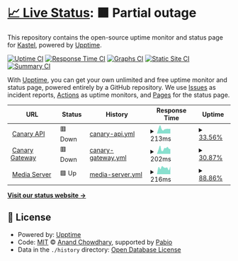 # [📈 Live Status](https://KastelApp.github.io/uptime): <!--live status--> **🟧 Partial outage**

This repository contains the open-source uptime monitor and status page for [Kastel](https://kastelapp.com), powered by [Upptime](https://github.com/upptime/upptime).

[![Uptime CI](https://github.com/KastelApp/uptime/workflows/Uptime%20CI/badge.svg)](https://github.com/KastelApp/uptime/actions?query=workflow%3A%22Uptime+CI%22)
[![Response Time CI](https://github.com/KastelApp/uptime/workflows/Response%20Time%20CI/badge.svg)](https://github.com/KastelApp/uptime/actions?query=workflow%3A%22Response+Time+CI%22)
[![Graphs CI](https://github.com/KastelApp/uptime/workflows/Graphs%20CI/badge.svg)](https://github.com/KastelApp/uptime/actions?query=workflow%3A%22Graphs+CI%22)
[![Static Site CI](https://github.com/KastelApp/uptime/workflows/Static%20Site%20CI/badge.svg)](https://github.com/KastelApp/uptime/actions?query=workflow%3A%22Static+Site+CI%22)
[![Summary CI](https://github.com/KastelApp/uptime/workflows/Summary%20CI/badge.svg)](https://github.com/KastelApp/uptime/actions?query=workflow%3A%22Summary+CI%22)

With [Upptime](https://upptime.js.org), you can get your own unlimited and free uptime monitor and status page, powered entirely by a GitHub repository. We use [Issues](https://github.com/KastelApp/uptime/issues) as incident reports, [Actions](https://github.com/KastelApp/uptime/actions) as uptime monitors, and [Pages](https://KastelApp.github.io/uptime) for the status page.

<!--start: status pages-->
<!-- This summary is generated by Upptime (https://github.com/upptime/upptime) -->
<!-- Do not edit this manually, your changes will be overwritten -->
<!-- prettier-ignore -->
| URL | Status | History | Response Time | Uptime |
| --- | ------ | ------- | ------------- | ------ |
| <img alt="" src="https://icons.duckduckgo.com/ip3/canary-api.kastelapp.com.ico" height="13"> [Canary API](https://canary-api.kastelapp.com) | 🟥 Down | [canary-api.yml](https://github.com/KastelApp/uptime/commits/HEAD/history/canary-api.yml) | <details><summary><img alt="Response time graph" src="./graphs/canary-api/response-time-week.png" height="20"> 213ms</summary><br><a href="https://KastelApp.github.io/uptime/history/canary-api"><img alt="Response time 303" src="https://img.shields.io/endpoint?url=https%3A%2F%2Fraw.githubusercontent.com%2FKastelApp%2Fuptime%2FHEAD%2Fapi%2Fcanary-api%2Fresponse-time.json"></a><br><a href="https://KastelApp.github.io/uptime/history/canary-api"><img alt="24-hour response time 220" src="https://img.shields.io/endpoint?url=https%3A%2F%2Fraw.githubusercontent.com%2FKastelApp%2Fuptime%2FHEAD%2Fapi%2Fcanary-api%2Fresponse-time-day.json"></a><br><a href="https://KastelApp.github.io/uptime/history/canary-api"><img alt="7-day response time 213" src="https://img.shields.io/endpoint?url=https%3A%2F%2Fraw.githubusercontent.com%2FKastelApp%2Fuptime%2FHEAD%2Fapi%2Fcanary-api%2Fresponse-time-week.json"></a><br><a href="https://KastelApp.github.io/uptime/history/canary-api"><img alt="30-day response time 242" src="https://img.shields.io/endpoint?url=https%3A%2F%2Fraw.githubusercontent.com%2FKastelApp%2Fuptime%2FHEAD%2Fapi%2Fcanary-api%2Fresponse-time-month.json"></a><br><a href="https://KastelApp.github.io/uptime/history/canary-api"><img alt="1-year response time 303" src="https://img.shields.io/endpoint?url=https%3A%2F%2Fraw.githubusercontent.com%2FKastelApp%2Fuptime%2FHEAD%2Fapi%2Fcanary-api%2Fresponse-time-year.json"></a></details> | <details><summary><a href="https://KastelApp.github.io/uptime/history/canary-api">33.56%</a></summary><a href="https://KastelApp.github.io/uptime/history/canary-api"><img alt="All-time uptime 89.51%" src="https://img.shields.io/endpoint?url=https%3A%2F%2Fraw.githubusercontent.com%2FKastelApp%2Fuptime%2FHEAD%2Fapi%2Fcanary-api%2Fuptime.json"></a><br><a href="https://KastelApp.github.io/uptime/history/canary-api"><img alt="24-hour uptime 99.99%" src="https://img.shields.io/endpoint?url=https%3A%2F%2Fraw.githubusercontent.com%2FKastelApp%2Fuptime%2FHEAD%2Fapi%2Fcanary-api%2Fuptime-day.json"></a><br><a href="https://KastelApp.github.io/uptime/history/canary-api"><img alt="7-day uptime 33.56%" src="https://img.shields.io/endpoint?url=https%3A%2F%2Fraw.githubusercontent.com%2FKastelApp%2Fuptime%2FHEAD%2Fapi%2Fcanary-api%2Fuptime-week.json"></a><br><a href="https://KastelApp.github.io/uptime/history/canary-api"><img alt="30-day uptime 84.63%" src="https://img.shields.io/endpoint?url=https%3A%2F%2Fraw.githubusercontent.com%2FKastelApp%2Fuptime%2FHEAD%2Fapi%2Fcanary-api%2Fuptime-month.json"></a><br><a href="https://KastelApp.github.io/uptime/history/canary-api"><img alt="1-year uptime 89.51%" src="https://img.shields.io/endpoint?url=https%3A%2F%2Fraw.githubusercontent.com%2FKastelApp%2Fuptime%2FHEAD%2Fapi%2Fcanary-api%2Fuptime-year.json"></a></details>
| <img alt="" src="https://icons.duckduckgo.com/ip3/dev-gateway.kastelapp.com.ico" height="13"> [Canary Gateway](https://dev-gateway.kastelapp.com) | 🟥 Down | [canary-gateway.yml](https://github.com/KastelApp/uptime/commits/HEAD/history/canary-gateway.yml) | <details><summary><img alt="Response time graph" src="./graphs/canary-gateway/response-time-week.png" height="20"> 202ms</summary><br><a href="https://KastelApp.github.io/uptime/history/canary-gateway"><img alt="Response time 223" src="https://img.shields.io/endpoint?url=https%3A%2F%2Fraw.githubusercontent.com%2FKastelApp%2Fuptime%2FHEAD%2Fapi%2Fcanary-gateway%2Fresponse-time.json"></a><br><a href="https://KastelApp.github.io/uptime/history/canary-gateway"><img alt="24-hour response time 201" src="https://img.shields.io/endpoint?url=https%3A%2F%2Fraw.githubusercontent.com%2FKastelApp%2Fuptime%2FHEAD%2Fapi%2Fcanary-gateway%2Fresponse-time-day.json"></a><br><a href="https://KastelApp.github.io/uptime/history/canary-gateway"><img alt="7-day response time 202" src="https://img.shields.io/endpoint?url=https%3A%2F%2Fraw.githubusercontent.com%2FKastelApp%2Fuptime%2FHEAD%2Fapi%2Fcanary-gateway%2Fresponse-time-week.json"></a><br><a href="https://KastelApp.github.io/uptime/history/canary-gateway"><img alt="30-day response time 218" src="https://img.shields.io/endpoint?url=https%3A%2F%2Fraw.githubusercontent.com%2FKastelApp%2Fuptime%2FHEAD%2Fapi%2Fcanary-gateway%2Fresponse-time-month.json"></a><br><a href="https://KastelApp.github.io/uptime/history/canary-gateway"><img alt="1-year response time 223" src="https://img.shields.io/endpoint?url=https%3A%2F%2Fraw.githubusercontent.com%2FKastelApp%2Fuptime%2FHEAD%2Fapi%2Fcanary-gateway%2Fresponse-time-year.json"></a></details> | <details><summary><a href="https://KastelApp.github.io/uptime/history/canary-gateway">30.87%</a></summary><a href="https://KastelApp.github.io/uptime/history/canary-gateway"><img alt="All-time uptime 55.34%" src="https://img.shields.io/endpoint?url=https%3A%2F%2Fraw.githubusercontent.com%2FKastelApp%2Fuptime%2FHEAD%2Fapi%2Fcanary-gateway%2Fuptime.json"></a><br><a href="https://KastelApp.github.io/uptime/history/canary-gateway"><img alt="24-hour uptime 100.00%" src="https://img.shields.io/endpoint?url=https%3A%2F%2Fraw.githubusercontent.com%2FKastelApp%2Fuptime%2FHEAD%2Fapi%2Fcanary-gateway%2Fuptime-day.json"></a><br><a href="https://KastelApp.github.io/uptime/history/canary-gateway"><img alt="7-day uptime 30.87%" src="https://img.shields.io/endpoint?url=https%3A%2F%2Fraw.githubusercontent.com%2FKastelApp%2Fuptime%2FHEAD%2Fapi%2Fcanary-gateway%2Fuptime-week.json"></a><br><a href="https://KastelApp.github.io/uptime/history/canary-gateway"><img alt="30-day uptime 82.99%" src="https://img.shields.io/endpoint?url=https%3A%2F%2Fraw.githubusercontent.com%2FKastelApp%2Fuptime%2FHEAD%2Fapi%2Fcanary-gateway%2Fuptime-month.json"></a><br><a href="https://KastelApp.github.io/uptime/history/canary-gateway"><img alt="1-year uptime 55.34%" src="https://img.shields.io/endpoint?url=https%3A%2F%2Fraw.githubusercontent.com%2FKastelApp%2Fuptime%2FHEAD%2Fapi%2Fcanary-gateway%2Fuptime-year.json"></a></details>
| <img alt="" src="https://icons.duckduckgo.com/ip3/media.kastelapp.com.ico" height="13"> [Media Server](https://media.kastelapp.com/ping) | 🟩 Up | [media-server.yml](https://github.com/KastelApp/uptime/commits/HEAD/history/media-server.yml) | <details><summary><img alt="Response time graph" src="./graphs/media-server/response-time-week.png" height="20"> 216ms</summary><br><a href="https://KastelApp.github.io/uptime/history/media-server"><img alt="Response time 226" src="https://img.shields.io/endpoint?url=https%3A%2F%2Fraw.githubusercontent.com%2FKastelApp%2Fuptime%2FHEAD%2Fapi%2Fmedia-server%2Fresponse-time.json"></a><br><a href="https://KastelApp.github.io/uptime/history/media-server"><img alt="24-hour response time 254" src="https://img.shields.io/endpoint?url=https%3A%2F%2Fraw.githubusercontent.com%2FKastelApp%2Fuptime%2FHEAD%2Fapi%2Fmedia-server%2Fresponse-time-day.json"></a><br><a href="https://KastelApp.github.io/uptime/history/media-server"><img alt="7-day response time 216" src="https://img.shields.io/endpoint?url=https%3A%2F%2Fraw.githubusercontent.com%2FKastelApp%2Fuptime%2FHEAD%2Fapi%2Fmedia-server%2Fresponse-time-week.json"></a><br><a href="https://KastelApp.github.io/uptime/history/media-server"><img alt="30-day response time 227" src="https://img.shields.io/endpoint?url=https%3A%2F%2Fraw.githubusercontent.com%2FKastelApp%2Fuptime%2FHEAD%2Fapi%2Fmedia-server%2Fresponse-time-month.json"></a><br><a href="https://KastelApp.github.io/uptime/history/media-server"><img alt="1-year response time 226" src="https://img.shields.io/endpoint?url=https%3A%2F%2Fraw.githubusercontent.com%2FKastelApp%2Fuptime%2FHEAD%2Fapi%2Fmedia-server%2Fresponse-time-year.json"></a></details> | <details><summary><a href="https://KastelApp.github.io/uptime/history/media-server">88.86%</a></summary><a href="https://KastelApp.github.io/uptime/history/media-server"><img alt="All-time uptime 78.51%" src="https://img.shields.io/endpoint?url=https%3A%2F%2Fraw.githubusercontent.com%2FKastelApp%2Fuptime%2FHEAD%2Fapi%2Fmedia-server%2Fuptime.json"></a><br><a href="https://KastelApp.github.io/uptime/history/media-server"><img alt="24-hour uptime 100.00%" src="https://img.shields.io/endpoint?url=https%3A%2F%2Fraw.githubusercontent.com%2FKastelApp%2Fuptime%2FHEAD%2Fapi%2Fmedia-server%2Fuptime-day.json"></a><br><a href="https://KastelApp.github.io/uptime/history/media-server"><img alt="7-day uptime 88.86%" src="https://img.shields.io/endpoint?url=https%3A%2F%2Fraw.githubusercontent.com%2FKastelApp%2Fuptime%2FHEAD%2Fapi%2Fmedia-server%2Fuptime-week.json"></a><br><a href="https://KastelApp.github.io/uptime/history/media-server"><img alt="30-day uptime 70.70%" src="https://img.shields.io/endpoint?url=https%3A%2F%2Fraw.githubusercontent.com%2FKastelApp%2Fuptime%2FHEAD%2Fapi%2Fmedia-server%2Fuptime-month.json"></a><br><a href="https://KastelApp.github.io/uptime/history/media-server"><img alt="1-year uptime 78.51%" src="https://img.shields.io/endpoint?url=https%3A%2F%2Fraw.githubusercontent.com%2FKastelApp%2Fuptime%2FHEAD%2Fapi%2Fmedia-server%2Fuptime-year.json"></a></details>

<!--end: status pages-->

[**Visit our status website →**](https://KastelApp.github.io/uptime)

## 📄 License

- Powered by: [Upptime](https://github.com/upptime/upptime)
- Code: [MIT](./LICENSE) © [Anand Chowdhary](https://anandchowdhary.com), supported by [Pabio](https://pabio.com)
- Data in the `./history` directory: [Open Database License](https://opendatacommons.org/licenses/odbl/1-0/)
